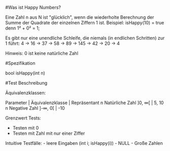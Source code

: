 #Was ist Happy Numbers?

Eine Zahl n aus N ist "glücklich", wenn die wiederholte Berechnung der Summe der Quadrate der einzelnen Ziffern 1 ist.
Beispiel: 	isHappy(10) = true denn 1² + 0² = 1;

Es gibt nur eine unendliche Schleife, die niemals (in endlichen Schritten) zur 1 führt:
4 → 16 → 37 → 58 → 89 → 145 → 42 → 20 → 4

Hinweis: 0 ist keine natürliche Zahl

#Spezifikation

bool isHappy(int n)

#Test Beschreibung

Äquivalenzklassen:

Parameter		|		Äquivalenzklasse						|		Repräsentant
n						Natürliche Zahl ]0, ∞[					|		5, 10
n  						Negative Zahl   ]-∞, 0[					|		-10

Grenzwert Tests:
- Testen mit 0
- Testen mit Zahl mit nur einer Ziffer

Intuitive Testfälle:
	- leere Eingaben (int i; isHappy(i))
	- NULL
	- Große Zahlen
	

